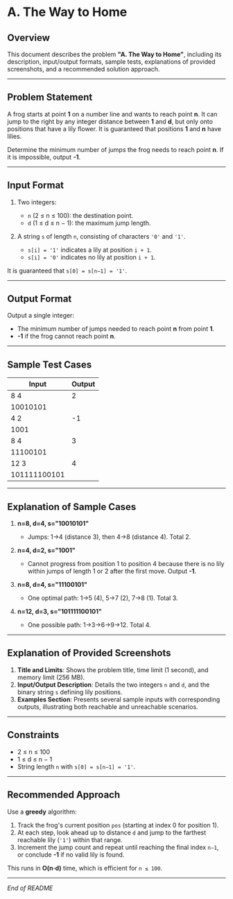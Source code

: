 # A. The Way to Home

## Overview

This document describes the problem **"A. The Way to Home"**, including its description, input/output formats, sample tests, explanations of provided screenshots, and a recommended solution approach.

---

## Problem Statement

A frog starts at point **1** on a number line and wants to reach point **n**. It can jump to the right by any integer distance between **1** and **d**, but only onto positions that have a lily flower. It is guaranteed that positions **1** and **n** have lilies.

Determine the minimum number of jumps the frog needs to reach point **n**. If it is impossible, output **-1**.

---

## Input Format

1. Two integers:

   * `n` (2 ≤ n ≤ 100): the destination point.
   * `d` (1 ≤ d ≤ n − 1): the maximum jump length.
2. A string `s` of length `n`, consisting of characters `'0'` and `'1'`.

   * `s[i] = '1'` indicates a lily at position `i + 1`.
   * `s[i] = '0'` indicates no lily at position `i + 1`.

It is guaranteed that `s[0] = s[n−1] = '1'`.

---

## Output Format

Output a single integer:

* The minimum number of jumps needed to reach point **n** from point **1**.
* **-1** if the frog cannot reach point **n**.

---

## Sample Test Cases

| Input        | Output |
| ------------ | ------ |
| 8 4          | 2      |
| 10010101     |        |
| 4 2          | -1     |
| 1001         |        |
| 8 4          | 3      |
| 11100101     |        |
| 12 3         | 4      |
| 101111100101 |        |

---

## Explanation of Sample Cases

1. **n=8, d=4, s="10010101"**

   * Jumps: 1→4 (distance 3), then 4→8 (distance 4). Total 2.
2. **n=4, d=2, s="1001"**

   * Cannot progress from position 1 to position 4 because there is no lily within jumps of length 1 or 2 after the first move. Output **-1**.
3. **n=8, d=4, s="11100101"**

   * One optimal path: 1→5 (4), 5→7 (2), 7→8 (1). Total 3.
4. **n=12, d=3, s="101111100101"**

   * One possible path: 1→3→6→9→12. Total 4.

---

## Explanation of Provided Screenshots

1. **Title and Limits**: Shows the problem title, time limit (1 second), and memory limit (256 MB).
2. **Input/Output Description**: Details the two integers `n` and `d`, and the binary string `s` defining lily positions.
3. **Examples Section**: Presents several sample inputs with corresponding outputs, illustrating both reachable and unreachable scenarios.

---

## Constraints

* 2 ≤ n ≤ 100
* 1 ≤ d ≤ n − 1
* String length `n` with `s[0] = s[n−1] = '1'`.

---

## Recommended Approach

Use a **greedy** algorithm:

1. Track the frog's current position `pos` (starting at index 0 for position 1).
2. At each step, look ahead up to distance `d` and jump to the farthest reachable lily (`'1'`) within that range.
3. Increment the jump count and repeat until reaching the final index `n−1`, or conclude **-1** if no valid lily is found.

This runs in **O(n·d)** time, which is efficient for `n ≤ 100`.

---

*End of README*
